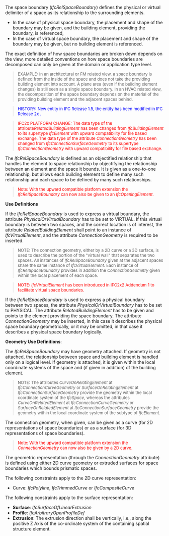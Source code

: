 The space boundary (_IfcRelSpaceBoundary_) defines the physical or virtual delimiter of a space as its relationship to the surrounding elements.

* In the case of physical space boundary, the placement and shape of the boundary may be given, and the building element, providing the boundary, is referenced, 
* In the case of virtual space boundary, the placement and shape of the boundary may be given, but no building element is referenced. 

The exact definition of how space boundaries are broken down depends on the view, more detailed conventions on how space boundaries are decomposed can only be given at the domain or application type level.

> <font size="-1">EXAMPLE: In an architectural or FM
        related view, a space boundary is defined from the inside
        of the space and does not take the providing building
        element into account. A plane area (even if the building
        element changes) is still seen as a single space
        boundary. In an HVAC related view, the decomposition of
        the space boundary depends on the material of the
        providing building element and the adjacent spaces
        behind.</font>
> 


> <font color="#0000FF" size="-1">HISTORY: New entity in IFC
      Release 1.5, the entity has been modified in IFC Release 2x
      .</font>

> <font color="#FF0000" size="-1">IFC2x PLATFORM CHANGE: The
      data type of the attribute<i>RelatedBuildingElement</i> has
      been changed from <i>IfcBuildingElement</i> to its
      supertype <i>IfcElement</i> with upward compatibility for
      file based exchange. The data type of the attribute
      <i>ConnectionGeometry</i> has been changed from
      <i>IfcConnectionSurfaceGeometry</i> to its supertype
      <i>IfcConnectionGeometry</i> with upward compatibility for
      file based exchange.</font>

The _IfcRelSpaceBoundary_ is defined as an objectified relationship that handles the element to space relationship by objectifying the relationship between an element and the space it bounds. It is given as a one-to-one relationship, but allows each building element to define many such relationship and each space to be defined by many such relationships.

> <font color="#FF0000" size="-1">Note: With the upward
      compatible platform extension the
      <i>IfcRelSpaceBoundary</i> can now also be given to an
      <i>IfcOpeningElement</i>.</font>

****Use Definitions****

If the _IfcRelSpaceBoundary_ is used to express a virtual boundary, the attribute _PhysicalOrVirtualBoundary_ has to be set to VIRTUAL. If this virtual boundary is between two spaces, and the correct location is of interest, the attribute _RelatedBuildingElement_ shall point to an instance of _IfcVirtualElement_, and the attribute _ConnectionGeometry_ is required to be inserted.

> <font size="-1">NOTE: The connection geometry, either by a
      2D curve or a 3D surface, is used to describe the portion
      of the "virtual wall" that separates the two spaces. All
      instances of <i>IfcRelSpaceBoundary</i> given at the
      adjacent spaces share the same instance of
      <i>IfcVirtualElement</i>. Each instance of
      <i>IfcRelSpaceBoundary</i> provides in addition the
      <i>ConnectionGeometry</i> given within the local placement
      of each space.</font>

> <font size="-1" color="#FF0000">NOTE:
      <i>IfcVirtualElement</i> has been introduced in IFC2x2
      Addendum 1 to facilitate virtual space boundaries.</font>

If the _IfcRelSpaceBoundary_ is used to express a physical boundary between two spaces, the attribute _PhysicalOrVirtualBoundary_ has to be set to PHYSICAL. The attribute _RelatedBuildingElement_ has to be given and points to the element providing the space boundary. The attribute _ConnectionGeometry_ may be inserted, in this case it describes the physical space boundary geometrically, or it may be omitted, in that case it describes a physical space boundary logically.

****Geometry Use Definitions****:

The _IfcRelSpaceBoundary_ may have geometry attached. If geometry is not attached, the relationship between space and building element is handled only on a logical level. If geometry is attached, it is given within the local coordinate systems of the space and (if given in addition) of the building element.

> <font size="-1">NOTE: The attributes
        <i>CurveOnRelatingElement</i> at
        <i>IfcConnectionCurveGeometry</i> or
        <i>SurfaceOnRelatingElement</i> at
        <i>IfcConnectionSurfaceGeometry</i> provide the geometry
        within the local coordinate system of the
        <i>IfcSpace</i>, whereas the attributes
        <i>CurveOnRelatedElement</i> at
        <i>IfcConnectionCurveGeometry</i> or
        <i>SurfaceOnRelatedElement</i> at
        <i>IfcConnectionSurfaceGeometry</i> provide the geometry
        within the local coordinate system of the subtype of
        <i>IfcElement</i>.</font>
> 


The connection geometry, when given, can be given as a curve (for 2D representations of space boundaries) or as a surface (for 3D representations of space boundaries).

> <font color="#FF0000" size="-1">Note: With the upward
      compatible platform extension the <i>ConnectionGeometry</i>
      can now also be given by a 2D curve.</font>

The geometric representation (through the _ConnectionGeometry_ attribute) is defined using either 2D curve geometry or extruded surfaces for space boundaries which bounds prismatic spaces.

The following constraints apply to the 2D curve representation:

* Curve: _IfcPolyline_, _IfcTrimmedCurve_ or _IfcCompositeCurve_ 

The following constraints apply to the surface representation:

*  **Surface**: _IfcSurfaceOfLinearExtrusion_ 
*  **Profile**: _IfcArbitraryOpenProfileDef_ 
*  **Extrusion**: The extrusion direction shall be vertically, i.e., along the positive Z Axis of the co-ordinate system of the containing spatial structure element.